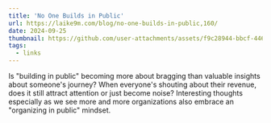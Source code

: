```yaml
---
title: 'No One Builds in Public'
url: https://laike9m.com/blog/no-one-builds-in-public,160/
date: 2024-09-25
thumbnail: https://github.com/user-attachments/assets/f9c28944-bbcf-446f-86da-5cf4fef6964b
tags:
  - links
---
```


Is "building in public" becoming more about bragging than valuable insights about someone's journey? When everyone's shouting about their revenue, does it still attract attention or just become noise? Interesting thoughts especially as we see more and more organizations also embrace an "organizing in public" mindset.
